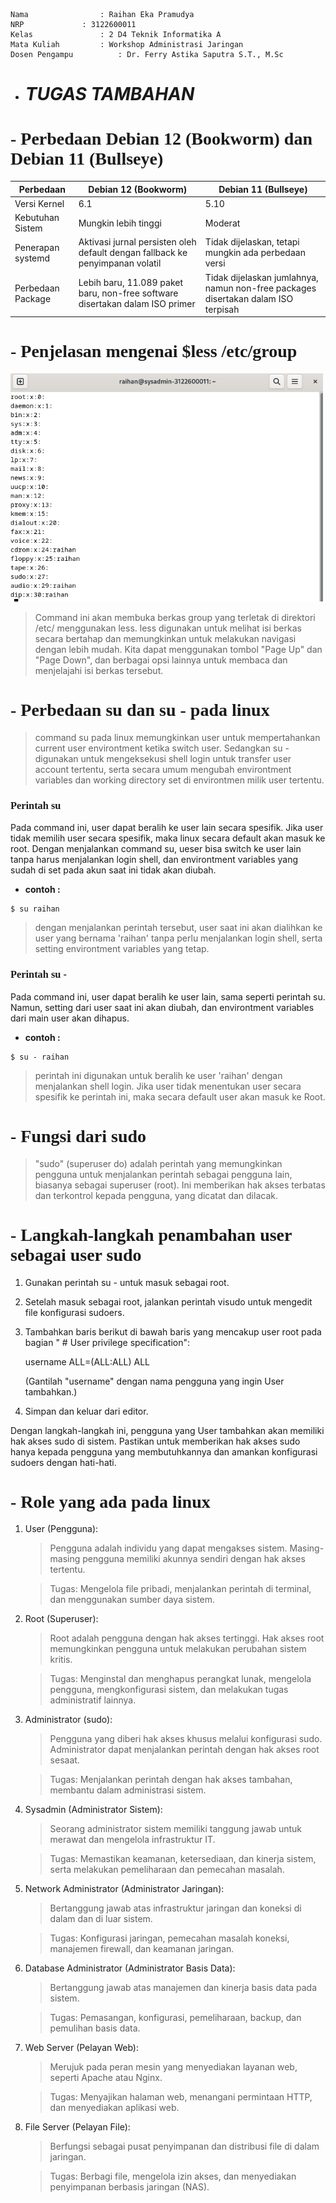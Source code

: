     Nama		        : Raihan Eka Pramudya
    NRP		        : 3122600011
    Kelas		        : 2 D4 Teknik Informatika A
    Mata Kuliah	        : Workshop Administrasi Jaringan
    Dosen Pengampu	        : Dr. Ferry Astika Saputra S.T., M.Sc
    

- # _TUGAS TAMBAHAN_ 

**<h1 style="font-family:bahnschrift;">- Perbedaan Debian 12 (Bookworm) dan Debian 11 (Bullseye)</h1>**

| Perbedaan         | Debian 12 (Bookworm)                                                          | Debian 11 (Bullseye)                                                              |
| ----------------- | ----------------------------------------------------------------------------- | --------------------------------------------------------------------------------- |
| Versi Kernel      | 6.1                                                                           | 5.10                                                                              |
| Kebutuhan Sistem  | Mungkin lebih tinggi                                                          | Moderat                                                                           |
| Penerapan systemd | Aktivasi jurnal persisten oleh default dengan fallback ke penyimpanan volatil | Tidak dijelaskan, tetapi mungkin ada perbedaan versi                              |
| Perbedaan Package | Lebih baru, 11.089 paket baru, non-free software disertakan dalam ISO primer  | Tidak dijelaskan jumlahnya, namun non-free packages disertakan dalam ISO terpisah |

#
**<h1 style="font-family:bahnschrift;">- Penjelasan mengenai $less /etc/group</h1>**
<img src="assets/deb1.png" width="500">
>Command ini akan membuka berkas group yang terletak di direktori /etc/ menggunakan less. less digunakan untuk melihat isi berkas secara bertahap dan memungkinkan untuk melakukan navigasi dengan lebih mudah. Kita dapat menggunakan tombol "Page Up" dan "Page Down", dan berbagai opsi lainnya untuk membaca dan menjelajahi isi berkas tersebut.
#
**<h1 style="font-family:bahnschrift;">- Perbedaan su dan su - pada linux</h1>**

  >command su pada linux memungkinkan user untuk mempertahankan current user environtment ketika switch user. Sedangkan su - digunakan untuk mengeksekusi shell login untuk transfer user account tertentu, serta secara umum mengubah environtment variables dan working directory set di environtmen milik user tertentu.

**<h3 style="font-family:bahnschrift;">Perintah su</h3>**

  Pada command ini, user dapat beralih ke user lain secara spesifik. Jika user tidak memilih user secara spesifik, maka linux secara default akan masuk ke root. Dengan menjalankan command su, ueser bisa switch ke user lain tanpa harus menjalankan login shell, dan environtment variables yang sudah di set pada akun saat ini tidak akan diubah.

- **contoh :** 
``` 
$ su raihan
```
>dengan menjalankan perintah tersebut, user saat ini akan dialihkan ke user yang bernama 'raihan' tanpa perlu menjalankan login shell, serta setting environtment variables yang tetap.

**<h3 style="font-family:bahnschrift;">Perintah su -</h3>**
    
  Pada command ini, user dapat beralih ke user lain, sama seperti perintah su. Namun, setting dari user saat ini akan diubah, dan environtment variables dari main user akan dihapus. 
- **contoh :**
```
$ su - raihan
```
>perintah ini digunakan untuk beralih ke user 'raihan' dengan menjalankan shell login. Jika user tidak menentukan user secara spesifik ke perintah ini, maka secara default user akan masuk ke Root.
#
**<h1 style="font-family:bahnschrift;">- Fungsi dari sudo</h1>**
>"sudo" (superuser do) adalah perintah yang memungkinkan pengguna untuk menjalankan perintah sebagai pengguna lain, biasanya sebagai superuser (root). Ini memberikan hak akses terbatas dan terkontrol kepada pengguna, yang dicatat dan dilacak.

#
**<h1 style="font-family:bahnschrift;">- Langkah-langkah penambahan user sebagai user sudo</h1>**

1. Gunakan perintah su - untuk masuk sebagai root.
2. Setelah masuk sebagai root, jalankan perintah visudo untuk mengedit file konfigurasi sudoers.
3. Tambahkan baris berikut di bawah baris yang mencakup user root pada bagian " # User privilege specification":

   username ALL=(ALL:ALL) ALL

   (Gantilah "username" dengan nama pengguna yang ingin User tambahkan.)

4. Simpan dan keluar dari editor.

Dengan langkah-langkah ini, pengguna yang User tambahkan akan memiliki hak akses sudo di sistem. Pastikan untuk memberikan hak akses sudo hanya kepada pengguna yang membutuhkannya dan amankan konfigurasi sudoers dengan hati-hati.
#
**<h1 style="font-family:bahnschrift;">- Role yang ada pada linux</h1>**
1. User (Pengguna):
    >Pengguna adalah individu yang dapat mengakses sistem. Masing-masing pengguna memiliki akunnya sendiri dengan hak akses tertentu.
    
    >Tugas: Mengelola file pribadi, menjalankan perintah di terminal, dan menggunakan sumber daya sistem.

2. Root (Superuser):

    >Root adalah pengguna dengan hak akses tertinggi. Hak akses root memungkinkan pengguna untuk melakukan perubahan sistem kritis.
    
    >Tugas: Menginstal dan menghapus perangkat lunak, mengelola pengguna, mengkonfigurasi sistem, dan melakukan tugas administratif lainnya.

3. Administrator (sudo):

    > Pengguna yang diberi hak akses khusus melalui konfigurasi sudo.   Administrator dapat menjalankan perintah dengan hak akses root sesaat.
    
    >Tugas: Menjalankan perintah dengan hak akses tambahan, membantu dalam administrasi sistem.

4. Sysadmin (Administrator Sistem):

    >Seorang administrator sistem memiliki tanggung jawab untuk merawat dan mengelola infrastruktur IT.

    >Tugas: Memastikan keamanan, ketersediaan, dan kinerja sistem, serta melakukan pemeliharaan dan pemecahan masalah.

5. Network Administrator (Administrator Jaringan):

    >Bertanggung jawab atas infrastruktur jaringan dan koneksi di dalam dan di luar sistem.

    > Tugas: Konfigurasi jaringan, pemecahan masalah koneksi, manajemen firewall, dan keamanan jaringan.

6. Database Administrator (Administrator Basis Data):

    > Bertanggung jawab atas manajemen dan kinerja basis data pada sistem.
    
    > Tugas: Pemasangan, konfigurasi, pemeliharaan, backup, dan pemulihan basis data.

7. Web Server (Pelayan Web):

    >Merujuk pada peran mesin yang menyediakan layanan web, seperti Apache atau Nginx.

    >Tugas: Menyajikan halaman web, menangani permintaan HTTP, dan menyediakan aplikasi web.

8. File Server (Pelayan File):

    >Berfungsi sebagai pusat penyimpanan dan distribusi file di dalam jaringan.

    >Tugas: Berbagi file, mengelola izin akses, dan menyediakan penyimpanan berbasis jaringan (NAS).
